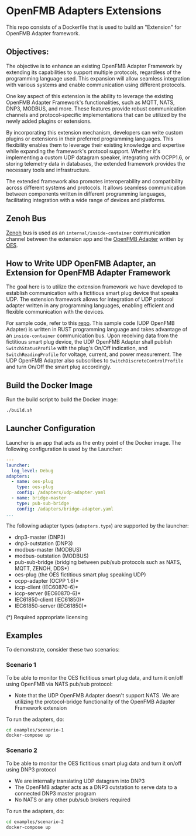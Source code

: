 # OpenFMB Adapters Extensions

This repo consists of a Dockerfile that is used to build an "Extension" for OpenFMB Adapter framework.  

## Objectives:

The objective is to enhance an existing OpenFMB Adapter Framework by extending its capabilities to support multiple protocols, regardless of the programming language used. This expansion will allow seamless integration with various systems and enable communication using different protocols.

One key aspect of this extension is the ability to leverage the existing OpenFMB Adapter Framework's functionalities, such as MQTT, NATS, DNP3, MODBUS, and more. These features provide robust communication channels and protocol-specific implementations that can be utilized by the newly added plugins or extensions.

By incorporating this extension mechanism, developers can write custom plugins or extensions in their preferred programming languages. This flexibility enables them to leverage their existing knowledge and expertise while expanding the framework's protocol support. Whether it's implementing a custom UDP datagram speaker, integrating with OCPP1.6, or storing telemetry data in databases, the extended framework provides the necessary tools and infrastructure.

The extended framework also promotes interoperability and compatibility across different systems and protocols. It allows seamless communication between components written in different programming languages, facilitating integration with a wide range of devices and platforms.

## Zenoh Bus

[Zenoh](https://zenoh.io/) bus is used as an `internal/inside-container` communication channel between the extension app and the [OpenFMB Adapter](https://openfmb.openenergysolutions.com/docs/adapter/) written by [OES](https://openenergysolutions.com/).

## How to Write UDP OpenFMB Adapter, an Extension for OpenFMB Adapter Framework

The goal here is to utilize the extension framework we have developed to establish communication with a fictitious smart plug device that speaks UDP. The extension framework allows for integration of UDP protocol adapter written in any programming languages, enabling efficient and flexible communication with the devices.

For sample code, refer to this [repo](https://github.com/openenergysolutions/openfmb.adapters.udp.git).  This sample code (UDP OpenFMB Adapter) is written in RUST programming language and takes advantage of an `inside-container` communication bus.  Upon receiving data from the fictitious smart plug device, the UDP OpenFMB Adapter shall publish `SwitchStatusProfile` with the plug's On/Off indication, and `SwitchReadingProfile` for voltage, current, and power measurement. The UDP OpenFMB Adapter also subscribes to `SwitchDiscreteControlProfile` and turn On/Off the smart plug accordingly.

## Build the Docker Image

Run the build script to build the Docker image:

```bash
./build.sh
```

## Launcher Configuration

Launcher is an app that acts as the entry point of the Docker image.  The following configuration is used by the Launcher:

```yaml
---
launcher:
  log_level: Debug
adapters: 
  - name: oes-plug
    type: oes-plug
    config: /adapters/udp-adapter.yaml
  - name: bridge-master
    type: pub-sub-bridge    
    config: /adapters/bridge-adapter.yaml 
...
```
The following adapter types (`adapters.type`) are supported by the launcher:

- dnp3-master (DNP3)
- dnp3-outstation (DNP3)
- modbus-master (MODBUS)
- modbus-outstation (MODBUS)
- pub-sub-bridge (bridging between pub/sub protocols such as NATS, MQTT, ZENOH, DDS*)
- oes-plug (the OES fictitious smart plug speaking UDP)
- ocpp-adapter (OCPP 1.6)*
- iccp-client (IEC60870-6)*
- iccp-server (IEC60870-6)*
- IEC61850-client (IEC61850)*
- IEC61850-server (IEC61850)*

(*) Required appropriate licensing

## Examples

To demonstrate, consider these two scenarios:

### Scenario 1

To be able to monitor the OES fictitious smart plug data, and turn it on/off using OpenFMB via NATS pub/sub protocol:
   - Note that the UDP OpenFMB Adapter doesn't support NATS.  We are utilizing the protocol-bridge functionality of the OpenFMB Adapter Framework extension

To run the adapters, do:

```bash
cd examples/scenario-1
docker-compose up
```

### Scenario 2

To be able to monitor the OES fictitious smart plug data and turn it on/off using DNP3 protocol
   - We are internally translating UDP datagram into DNP3
   - The OpenFMB adapter acts as a DNP3 outstation to serve data to a connected DNP3 master program
   - No NATS or any other pub/sub brokers required

To run the adapters, do:

```bash
cd examples/scenario-2
docker-compose up
```
